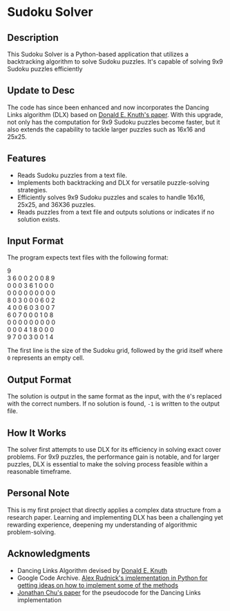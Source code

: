 # Sudoku Solver

## Description
This Sudoku Solver is a Python-based application that utilizes a backtracking algorithm to solve Sudoku puzzles. It's capable of solving 9x9 Sudoku puzzles efficiently 

## Update to Desc  
The code has since been enhanced and now incorporates the Dancing Links algorithm (DLX) based on [Donald E. Knuth's paper](https://www.ocf.berkeley.edu/~jchu/publicportal/sudoku/0011047.pdf). With this upgrade, not only has the computation for 9x9 Sudoku puzzles become faster, but it also extends the capability to tackle larger puzzles such as 16x16 and 25x25.

## Features
- Reads Sudoku puzzles from a text file.
- Implements both backtracking and DLX for versatile puzzle-solving strategies.
- Efficiently solves 9x9 Sudoku puzzles and scales to handle 16x16, 25x25, and 36X36 puzzles.
- Reads puzzles from a text file and outputs solutions or indicates if no solution exists.  

## Input Format
The program expects text files with the following format:

9  
3 6 0 0 2 0 0 8 9  
0 0 0 3 6 1 0 0 0  
0 0 0 0 0 0 0 0 0  
8 0 3 0 0 0 6 0 2  
4 0 0 6 0 3 0 0 7  
6 0 7 0 0 0 1 0 8  
0 0 0 0 0 0 0 0 0  
0 0 0 4 1 8 0 0 0  
9 7 0 0 3 0 0 1 4  


The first line is the size of the Sudoku grid, followed by the grid itself where `0` represents an empty cell.

## Output Format
The solution is output in the same format as the input, with the `0`'s replaced with the correct numbers. If no solution is found, `-1` is written to the output file.

## How It Works
The solver first attempts to use DLX for its efficiency in solving exact cover problems. For 9x9 puzzles, the performance gain is notable, and for larger puzzles, DLX is essential to make the solving process feasible within a reasonable timeframe.

## Personal Note
This is my first project that directly applies a complex data structure from a research paper. Learning and implementing DLX has been a challenging yet rewarding experience, deepening my understanding of algorithmic problem-solving.

## Acknowledgments
- Dancing Links Algorithm devised by [Donald E. Knuth](https://www.ocf.berkeley.edu/~jchu/publicportal/sudoku/0011047.pdf)
- Google Code Archive. [Alex Rudnick's implementation in Python for getting ideas on how to implement some of the methods](https://code.google.com/archive/p/narorumo/wikis/SudokuDLX.wiki)
- [Jonathan Chu's paper](http://www.ocf.berkeley.edu/~jchu/publicportal/sudoku/sudoku.paper.html) for the pseudocode for the Dancing Links implementation
  

